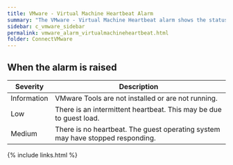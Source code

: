 ```yaml
---
title: VMware - Virtual Machine Heartbeat Alarm
summary: "The VMware - Virtual Machine Heartbeat alarm shows the status of communication between the VMware VirtualCenter and the VMware Tools on the virtual machine."
sidebar: c_vmware_sidebar
permalink: vmware_alarm_virtualmachineheartbeat.html
folder: ConnectVMware
---
```



## When the alarm is raised

Severity | Description
---------|------------
Information | VMware Tools are not installed or are not running.
Low | There is an intermittent heartbeat. This may be due to guest load.
Medium | There is no heartbeat. The guest operating system may have stopped responding.


{% include links.html %}
